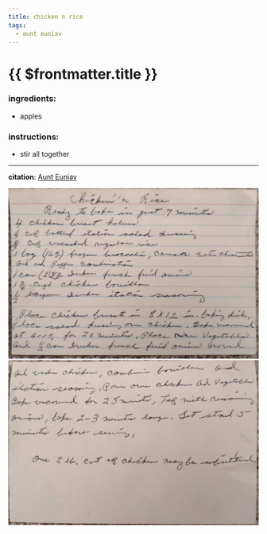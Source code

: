 ```yaml
---
title: chicken n rice
tags:
  - aunt euniav
---
```


# {{ $frontmatter.title }}

### ingredients:

- <MixologyConversion n="12 cups"/> apples

### instructions:

- stir all together

---

**citation**:
[Aunt Euniav](../README.md)

![image](./image.jpg)
![image2](./image2.jpg)
